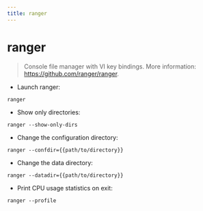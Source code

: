 ```yaml
---
title: ranger
---
```

# ranger

> Console file manager with VI key bindings.
> More information: <https://github.com/ranger/ranger>.

- Launch ranger:

`ranger`

- Show only directories:

`ranger --show-only-dirs`

- Change the configuration directory:

`ranger --confdir={{path/to/directory}}`

- Change the data directory:

`ranger --datadir={{path/to/directory}}`

- Print CPU usage statistics on exit:

`ranger --profile`
